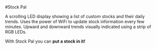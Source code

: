 #Stock Pal

A scrolling LED display showing a list of custom stocks and their daily trends. Uses the power of WiFi to update stock information every few minutes. Upward and downward trends visually indicated using a strip of RGB LEDs.

With Stock Pal you can **put a stock in it!**
